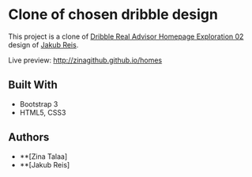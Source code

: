 # Clone of chosen dribble design
This project is a clone of [Dribble Real Advisor Homepage Exploration 02](https://dribbble.com/shots/8214828-Real-Advisor-Homepage-Exploration-02/attachments/589156?mode=media) design of [Jakub Reis](https://dribbble.com/jakubreis).

Live preview: http://zinagithub.github.io/homes


## Built With

* Bootstrap 3
* HTML5, CSS3

## Authors

* **[Zina Talaa]
* **[Jakub Reis]
